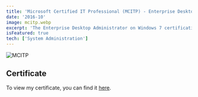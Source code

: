 ```yaml
---
title: 'Microsoft Certified IT Professional (MCITP) - Enterprise Desktop Administrator (Legacy)'
date: '2016-10'
image: mcitp.webp
excerpt: 'The Enterprise Desktop Administrator on Windows 7 certification is for IT Pros that have experience installing, configuring, and administering clients in a Windows networked environment and also have experience deploying operating systems and applications.'
isFeatured: true
tech: ['System Administration']
---
```


![MCITP](/images/posts/mcitp.webp)

## Certificate

To view my certificate, you can find it [here](https://cdn.levine.org/uploads/images/gallery/2021-06/scaled-1680-/uK0iThl3X9r3qYn0-ms-specialist.png).
